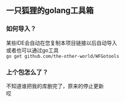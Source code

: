 
## 一只狐狸的golang工具箱
### 如何导入？
某些IDE会自动在您复制本项目链接以后自动导入</br>
或者也可以通过go工具</br>
`go get github.com/the-other-world/WFGotools`
### 上个包怎么了？
不知道谁把我的库删完了，原来的停止更新</br>
哎
